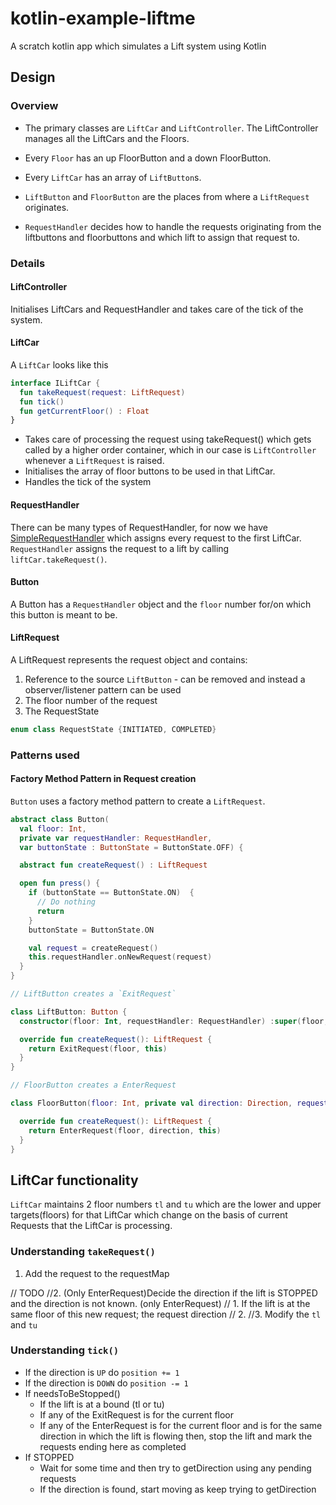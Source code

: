 # kotlin-example-liftme
A scratch kotlin app which simulates a Lift system using Kotlin

## Design

### Overview
- The primary classes are `LiftCar` and `LiftController`. The LiftController manages all the LiftCars and the Floors.

- Every `Floor` has an up FloorButton and a down FloorButton.

- Every `LiftCar` has an array of `LiftButton`s.

- `LiftButton` and `FloorButton` are the places from where a `LiftRequest` originates.

- `RequestHandler` decides how to handle the requests originating from the liftbuttons and floorbuttons and which lift to assign that request to.

### Details

#### LiftController
Initialises LiftCars and RequestHandler and takes care of the tick of the system.

#### LiftCar
A `LiftCar` looks like this
```kotlin
interface ILiftCar {
  fun takeRequest(request: LiftRequest)
  fun tick()
  fun getCurrentFloor() : Float
}
```
- Takes care of processing the request using takeRequest() which gets called by a higher order container, which in our case is `LiftController` whenever a `LiftRequest` is raised.
- Initialises the array of floor buttons to be used in that LiftCar.
- Handles the tick of the system



#### RequestHandler

There can be many types of RequestHandler, for now we have [SimpleRequestHandler](https://github.com/gaurav414u/kotlin-example-liftme/blob/master/liftmelib/src/main/kotlin/com/example/liftmelib/SimpleRequestHandler.kt) which assigns every request to the first LiftCar.
`RequestHandler` assigns the request to a lift by calling `liftCar.takeRequest()`.

#### Button
A Button has a `RequestHandler` object and the `floor` number for/on which this button is meant to be.

#### LiftRequest
A LiftRequest represents the request object and contains:
1. Reference to the source `LiftButton` - can be removed and instead a observer/listener pattern can be used
2. The floor number of the request
3. The RequestState

```kotlin
enum class RequestState {INITIATED, COMPLETED}
```


### Patterns used
#### Factory Method Pattern in Request creation
`Button` uses a factory method pattern to create a `LiftRequest`.

```kotlin
abstract class Button(
  val floor: Int,
  private var requestHandler: RequestHandler,
  var buttonState : ButtonState = ButtonState.OFF) {

  abstract fun createRequest() : LiftRequest

  open fun press() {
    if (buttonState == ButtonState.ON)  {
      // Do nothing
      return
    }
    buttonState = ButtonState.ON

    val request = createRequest()
    this.requestHandler.onNewRequest(request)
  }
}

// LiftButton creates a `ExitRequest`

class LiftButton: Button {
  constructor(floor: Int, requestHandler: RequestHandler) :super(floor, requestHandler)

  override fun createRequest(): LiftRequest {
    return ExitRequest(floor, this)
  }
}

// FloorButton creates a EnterRequest

class FloorButton(floor: Int, private val direction: Direction, requestHandler: RequestHandler) : Button(floor, requestHandler) {

  override fun createRequest(): LiftRequest {
    return EnterRequest(floor, direction, this)
  }
}
```

## LiftCar functionality
`LiftCar` maintains 2 floor numbers `tl` and `tu` which are the lower and upper targets(floors) for that LiftCar which change on the basis of current Requests that the LiftCar is processing.

### Understanding `takeRequest()`
1. Add the request to the requestMap

// TODO
//2. (Only EnterRequest)Decide the direction if the lift is STOPPED and the direction is not known. (only EnterRequest)
//    1. If the lift is at the same floor of this new request; the request direction
//    2.
//3. Modify the `tl` and `tu`


### Understanding `tick()`
- If the direction is `UP` do `position += 1`
- If the direction is `DOWN` do `position -= 1`
- If needsToBeStopped()
    - If the lift is at a bound (tl or tu)
    - If any of the ExitRequest is for the current floor
    - If any of the EnterRequest is for the current floor and is for the same direction in which the lift is flowing
    then, stop the lift and mark the requests ending here as completed
- If STOPPED
    - Wait for some time and then try to getDirection using any pending requests
    - If the direction is found, start moving as keep trying to getDirection


